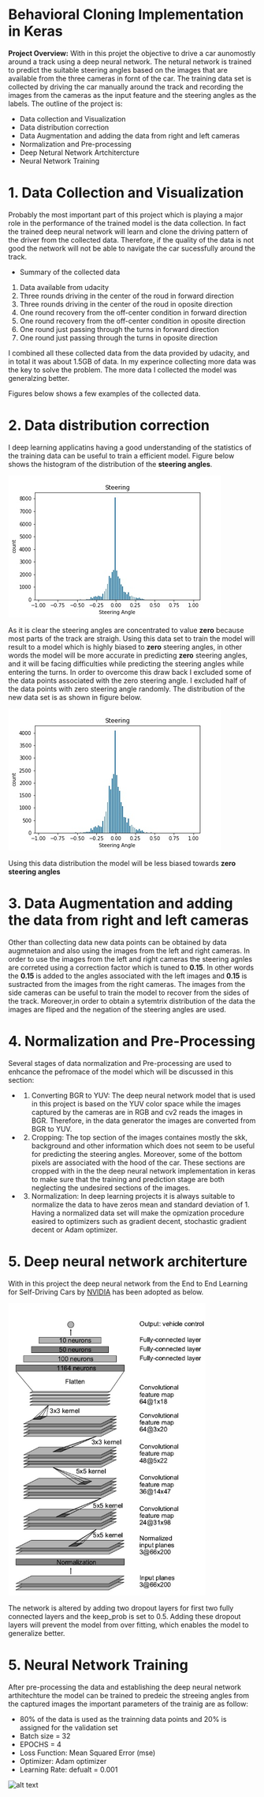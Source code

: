 [gif1]: ./Gif/ScreenCaptureProject2.gif
[image1]: ./Figures/hist1.jpg
[image2]: ./Figures/hist2.jpg
[image3]: ./Figures/NVIDIA.jpg



# Behavioral Cloning Implementation in Keras
**Project Overview:** With in this projet the objective to drive a car aunomostly around a track using a deep neural network. The netural network is trained to predict the suitable steering angles based on the images that are available from the three cameras in fornt of the car. The training data set is collected by driving the car manually around the track and recording the images from the cameras as the input feature and the steering angles as the labels. The outline of the project is:

* Data collection and Visualization
* Data distribution correction
* Data Augmentation and adding the data from right and left cameras
* Normalization and Pre-processing
* Deep Netural Network Artchitercture
* Neural Network Training

# 1. Data Collection and Visualization
Probably the most important part of this project which is playing a major role in the performance of the trained model is the data collection. In fact the trained deep neural network will learn and clone the driving pattern of the driver from the collected data. Therefore, if the quality of the data is not good the network will not be able to navigate the car sucessfully around the track.

* Summary of the collected data
1. Data available from udacity
2. Three rounds driving in the center of the roud in forward direction
3. Three rounds driving in the center of the roud in oposite direction
4. One round recovery from the off-center condition in forward direction
5. One round recovery from the off-center condition in oposite direction
6. One round just passing through the turns in forward direction
7. One round just passing through the turns in oposite direction

I combined all these collected data from the data provided by udacity, and in total it was about 1.5GB of data. In my experince collecting more data was the key to solve the problem. The more data I collected the model was generalzing better.

Figures below shows a few examples of the collected data.

# 2. Data distribution correction
I deep learning applicatins having a good understanding of the statistics of the training data can be useful to train a efficient model. Figure below shows the histogram of the distribution of the **steering angles**.

![alt text][image1]

As it is clear the steering angles are concentrated to value **zero** because most parts of the track are straigh. Using this data set to train the model will result to a model which is highly biased to **zero** steering angles, in other words the model will be more accurate in predicting **zero** steering angles, and it will be facing difficulties while predicting the steering angles while entering the turns. In order to overcome this draw back I excluded some of the data points associated with the zero steering angle. I excluded half of the data points with zero steering angle randomly. The distribution of the new data set is as shown in figure below.

![alt text][image2]

Using this data distribution the model will be less biased towards **zero steering angles**

# 3. Data Augmentation and adding the data from right and left cameras
Other than collecting data new data points can be obtained by data augmnetaion and also using the images from the left and right cameras. In order to use the images from the left and right cameras the steering agnles are correted using a correction factor which is tuned to **0.15**. In other words the **0.15** is added to the angles associated with the left images and **0.15** is sustracted from the images from the right cameras. The images from the side cameras can be useful to train the model to recover from the sides of the track. Moreover,in order to obtain a sytemtrix distribution of the data the images are fliped and the negation of the steering angles are used.




# 4. Normalization and Pre-Processing
Several stages of data normalization and Pre-processing are used to enhcance the pefromace of the model which will be discussed in this section:

* 1. Converting BGR to YUV: 
The deep neural network model that is used in this project is based on the YUV color space while the images captured by the  cameras are in RGB and cv2 reads the images in BGR. Therefore, in the data generator the images are converted from BGR to YUV.

* 2. Cropping: 
The top section of the images containes mostly the skk, background and other information which does not seem to be useful for predicting the steering angles. Moreover, some of the bottom pixels are associated with the hood of the car. These sections are cropped with in the the deep neural network implementation in keras to make sure that the training and prediction stage are both neglecting the undesired sections of the images.

* 3. Normalization:
In deep learning projects it is always suitable to normalize the data to have zeros mean and standard deviation of 1. Having a normalized data set will make the opmization procedure easired to optimizers such as gradient decent, stochastic gradient decent or Adam optimizer.

# 5. Deep neural network architerture

With in this project the deep neural network from the End to End Learning for Self-Driving Cars by [NVIDIA](https://images.nvidia.com/content/tegra/automotive/images/2016/solutions/pdf/end-to-end-dl-using-px.pdf) has been adopted as below.

<img src="./Figures/NVIDIA.jpg" width="400">

The network is altered by adding two dropout layers for first two fully connected layers and the keep_prob is set to 0.5. Adding these dropout layers will prevent the model from over fitting, which enables the model to generalize better.

# 5. Neural Network Training
After pre-processing the data and establishing the deep neural network arthitechture the model can be trained to predeic the streeing angles from the captured images the important parameters of the trainig are as follow:

* 80% of the data is used as the trainning data points and 20% is assigned for the validation set
* Batch size = 32
* EPOCHS = 4
* Loss Function: Mean Squared Error (mse)
* Optimizer: Adam optimizer
* Learning Rate: defualt = 0.001

![alt text][gif1]
